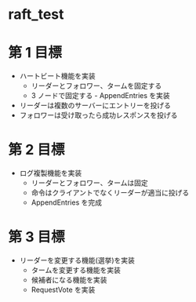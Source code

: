 # raft_test

# 第 1 目標

- ハートビート機能を実装
  - リーダーとフォロワー、タームを固定する
  - 3 ノードで固定する - AppendEntries を実装
- リーダーは複数のサーバーにエントリーを投げる
- フォロワーは受け取ったら成功レスポンスを投げる

# 第 2 目標

- ログ複製機能を実装
  - リーダーとフォロワー、タームは固定
  - 命令はクライアントでなくリーダーが適当に投げる
  - AppendEntries を完成

# 第 3 目標

- リーダーを変更する機能(選挙)を実装
  - タームを変更する機能を実装
  - 候補者になる機能を実装
  - RequestVote を実装
